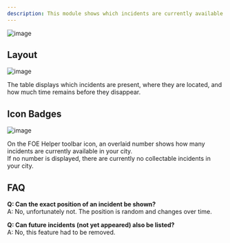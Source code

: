 ```yaml
--- 
description: This module shows which incidents are currently available in your city for collection. 
--- 
```

![image](https://github.com/user-attachments/assets/0b37b32c-8d0e-4efd-8950-347d8023d578)

## Layout

![image](https://github.com/user-attachments/assets/f42f5ecd-fc60-44b3-8f7c-532214b62bec)

The table displays which incidents are present, where they are located, and how much time remains before they disappear.

## Icon Badges
![image](https://github.com/user-attachments/assets/2349f829-b361-4ac2-9725-f8caa4643422)

On the FOE Helper toolbar icon, an overlaid number shows how many incidents are currently available in your city.  
If no number is displayed, there are currently no collectable incidents in your city.

## FAQ

**Q: Can the exact position of an incident be shown?**  
A: No, unfortunately not. The position is random and changes over time.

**Q: Can future incidents (not yet appeared) also be listed?**  
A: No, this feature had to be removed.
